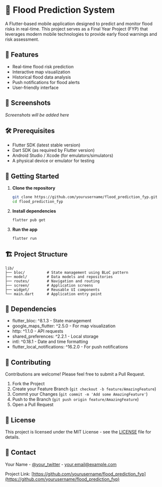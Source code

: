 # 🌊 Flood Prediction System

A Flutter-based mobile application designed to predict and monitor flood risks in real-time. This project serves as a Final Year Project (FYP) that leverages modern mobile technologies to provide early flood warnings and risk assessment.

## 🚀 Features

- Real-time flood risk prediction
- Interactive map visualization
- Historical flood data analysis
- Push notifications for flood alerts
- User-friendly interface

## 📱 Screenshots
*Screenshots will be added here*

## 🛠️ Prerequisites

- Flutter SDK (latest stable version)
- Dart SDK (as required by Flutter version)
- Android Studio / Xcode (for emulators/simulators)
- A physical device or emulator for testing

## 🚀 Getting Started

1. **Clone the repository**
   ```bash
   git clone https://github.com/yourusername/flood_prediction_fyp.git
   cd flood_prediction_fyp
   ```

2. **Install dependencies**
   ```bash
   flutter pub get
   ```

3. **Run the app**
   ```bash
   flutter run
   ```

## 🏗️ Project Structure

```
lib/
├── bloc/          # State management using BLoC pattern
├── model/         # Data models and repositories
├── routes/        # Navigation and routing
├── screen/        # Application screens
├── widget/        # Reusable UI components
└── main.dart      # Application entry point
```

## 🔧 Dependencies

- flutter_bloc: ^8.1.3 - State management
- google_maps_flutter: ^2.5.0 - For map visualization
- http: ^1.1.0 - API requests
- shared_preferences: ^2.2.1 - Local storage
- intl: ^0.18.1 - Date and time formatting
- flutter_local_notifications: ^16.2.0 - For push notifications

## 🤝 Contributing

Contributions are welcome! Please feel free to submit a Pull Request.

1. Fork the Project
2. Create your Feature Branch (`git checkout -b feature/AmazingFeature`)
3. Commit your Changes (`git commit -m 'Add some AmazingFeature'`)
4. Push to the Branch (`git push origin feature/AmazingFeature`)
5. Open a Pull Request

## 📝 License

This project is licensed under the MIT License - see the [LICENSE](LICENSE) file for details.

## 📧 Contact

Your Name - [@your_twitter](https://twitter.com/your_handle) - your.email@example.com

Project Link: [https://github.com/yourusername/flood_prediction_fyp](https://github.com/yourusername/flood_prediction_fyp)
